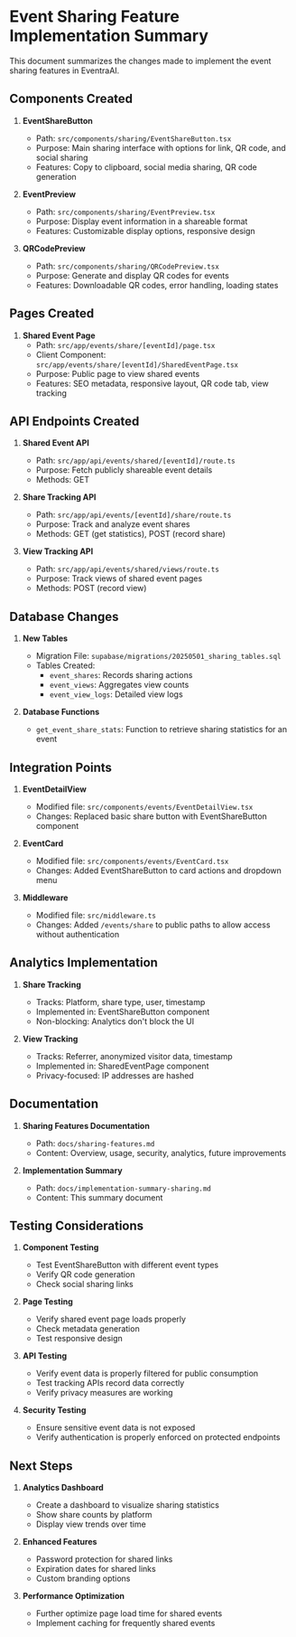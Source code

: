 # Event Sharing Feature Implementation Summary

This document summarizes the changes made to implement the event sharing features in EventraAI.

## Components Created

1. **EventShareButton**
   - Path: `src/components/sharing/EventShareButton.tsx`
   - Purpose: Main sharing interface with options for link, QR code, and social sharing
   - Features: Copy to clipboard, social media sharing, QR code generation

2. **EventPreview**
   - Path: `src/components/sharing/EventPreview.tsx`
   - Purpose: Display event information in a shareable format
   - Features: Customizable display options, responsive design

3. **QRCodePreview**
   - Path: `src/components/sharing/QRCodePreview.tsx`
   - Purpose: Generate and display QR codes for events
   - Features: Downloadable QR codes, error handling, loading states

## Pages Created

1. **Shared Event Page**
   - Path: `src/app/events/share/[eventId]/page.tsx`
   - Client Component: `src/app/events/share/[eventId]/SharedEventPage.tsx` 
   - Purpose: Public page to view shared events
   - Features: SEO metadata, responsive layout, QR code tab, view tracking

## API Endpoints Created

1. **Shared Event API**
   - Path: `src/app/api/events/shared/[eventId]/route.ts`
   - Purpose: Fetch publicly shareable event details
   - Methods: GET

2. **Share Tracking API**
   - Path: `src/app/api/events/[eventId]/share/route.ts`
   - Purpose: Track and analyze event shares
   - Methods: GET (get statistics), POST (record share)

3. **View Tracking API**
   - Path: `src/app/api/events/shared/views/route.ts`
   - Purpose: Track views of shared event pages
   - Methods: POST (record view)

## Database Changes

1. **New Tables**
   - Migration File: `supabase/migrations/20250501_sharing_tables.sql`
   - Tables Created:
     - `event_shares`: Records sharing actions
     - `event_views`: Aggregates view counts
     - `event_view_logs`: Detailed view logs

2. **Database Functions**
   - `get_event_share_stats`: Function to retrieve sharing statistics for an event

## Integration Points

1. **EventDetailView**
   - Modified file: `src/components/events/EventDetailView.tsx`
   - Changes: Replaced basic share button with EventShareButton component

2. **EventCard**
   - Modified file: `src/components/events/EventCard.tsx`
   - Changes: Added EventShareButton to card actions and dropdown menu

3. **Middleware**
   - Modified file: `src/middleware.ts`
   - Changes: Added `/events/share` to public paths to allow access without authentication

## Analytics Implementation

1. **Share Tracking**
   - Tracks: Platform, share type, user, timestamp
   - Implemented in: EventShareButton component
   - Non-blocking: Analytics don't block the UI

2. **View Tracking**
   - Tracks: Referrer, anonymized visitor data, timestamp
   - Implemented in: SharedEventPage component
   - Privacy-focused: IP addresses are hashed

## Documentation

1. **Sharing Features Documentation**
   - Path: `docs/sharing-features.md`
   - Content: Overview, usage, security, analytics, future improvements

2. **Implementation Summary**
   - Path: `docs/implementation-summary-sharing.md`
   - Content: This summary document

## Testing Considerations

1. **Component Testing**
   - Test EventShareButton with different event types
   - Verify QR code generation
   - Check social sharing links

2. **Page Testing**
   - Verify shared event page loads properly
   - Check metadata generation
   - Test responsive design

3. **API Testing**
   - Verify event data is properly filtered for public consumption
   - Test tracking APIs record data correctly
   - Verify privacy measures are working

4. **Security Testing**
   - Ensure sensitive event data is not exposed
   - Verify authentication is properly enforced on protected endpoints

## Next Steps

1. **Analytics Dashboard**
   - Create a dashboard to visualize sharing statistics
   - Show share counts by platform
   - Display view trends over time

2. **Enhanced Features**
   - Password protection for shared links
   - Expiration dates for shared links
   - Custom branding options

3. **Performance Optimization**
   - Further optimize page load time for shared events
   - Implement caching for frequently shared events 